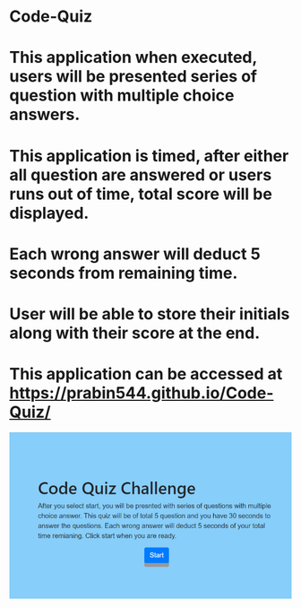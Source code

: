 # Code-Quiz
# This application when executed, users will be presented series of question with multiple choice answers.
# This application is timed, after either all question are answered or users runs out of time, total score will be displayed.
# Each wrong answer will deduct 5 seconds from remaining time.
# User will be able to store their initials along with their score at the end.
# This application can be accessed at https://prabin544.github.io/Code-Quiz/

![Alt text](/Assets/imgs/SS1.PNG?raw=true "Initial Page")

